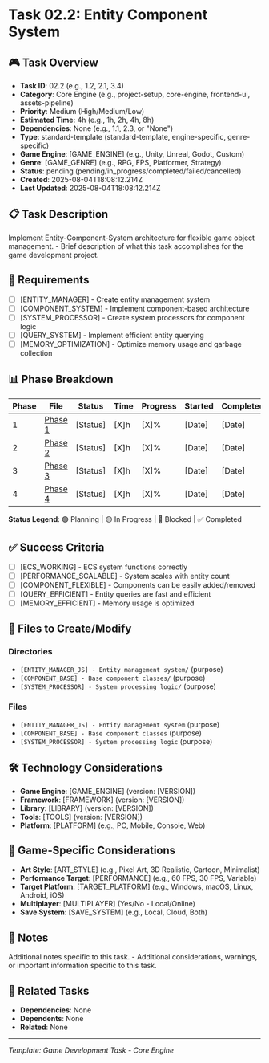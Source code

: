 # Task 02.2: Entity Component System

## 🎮 Task Overview
- **Task ID**: 02.2 (e.g., 1.2, 2.1, 3.4)
- **Category**: Core Engine (e.g., project-setup, core-engine, frontend-ui, assets-pipeline)
- **Priority**: Medium (High/Medium/Low)
- **Estimated Time**: 4h (e.g., 1h, 2h, 4h, 8h)
- **Dependencies**: None (e.g., 1.1, 2.3, or "None")
- **Type**: standard-template (standard-template, engine-specific, genre-specific)
- **Game Engine**: [GAME_ENGINE] (e.g., Unity, Unreal, Godot, Custom)
- **Genre**: [GAME_GENRE] (e.g., RPG, FPS, Platformer, Strategy)
- **Status**: pending (pending/in_progress/completed/failed/cancelled)
- **Created**: 2025-08-04T18:08:12.214Z
- **Last Updated**: 2025-08-04T18:08:12.214Z

## 📋 Task Description
Implement Entity-Component-System architecture for flexible game object management. - Brief description of what this task accomplishes for the game development project.

## 🎯 Requirements
- [ ] [ENTITY_MANAGER] - Create entity management system
- [ ] [COMPONENT_SYSTEM] - Implement component-based architecture
- [ ] [SYSTEM_PROCESSOR] - Create system processors for component logic
- [ ] [QUERY_SYSTEM] - Implement efficient entity querying
- [ ] [MEMORY_OPTIMIZATION] - Optimize memory usage and garbage collection

## 📊 Phase Breakdown
| Phase | File | Status | Time | Progress | Started | Completed |
|-------|------|--------|------|----------|---------|-----------|
| 1 | [Phase 1](./02-entity-component-system-phase-1.md) | [Status] | [X]h | [X]% | [Date] | [Date] |
| 2 | [Phase 2](./02-entity-component-system-phase-2.md) | [Status] | [X]h | [X]% | [Date] | [Date] |
| 3 | [Phase 3](./02-entity-component-system-phase-3.md) | [Status] | [X]h | [X]% | [Date] | [Date] |
| 4 | [Phase 4](./02-entity-component-system-phase-4.md) | [Status] | [X]h | [X]% | [Date] | [Date] |

**Status Legend**: 🟢 Planning | 🟡 In Progress | 🔴 Blocked | ✅ Completed

## ✅ Success Criteria
- [ ] [ECS_WORKING] - ECS system functions correctly
- [ ] [PERFORMANCE_SCALABLE] - System scales with entity count
- [ ] [COMPONENT_FLEXIBLE] - Components can be easily added/removed
- [ ] [QUERY_EFFICIENT] - Entity queries are fast and efficient
- [ ] [MEMORY_EFFICIENT] - Memory usage is optimized

## 📁 Files to Create/Modify
### Directories
- `[ENTITY_MANAGER_JS] - Entity management system/` (purpose)
- `[COMPONENT_BASE] - Base component classes/` (purpose)
- `[SYSTEM_PROCESSOR] - System processing logic/` (purpose)

### Files
- `[ENTITY_MANAGER_JS] - Entity management system` (purpose)
- `[COMPONENT_BASE] - Base component classes` (purpose)
- `[SYSTEM_PROCESSOR] - System processing logic` (purpose)

## 🛠️ Technology Considerations
- **Game Engine**: [GAME_ENGINE] (version: [VERSION])
- **Framework**: [FRAMEWORK] (version: [VERSION])
- **Library**: [LIBRARY] (version: [VERSION])
- **Tools**: [TOOLS] (version: [VERSION])
- **Platform**: [PLATFORM] (e.g., PC, Mobile, Console, Web)

## 🎨 Game-Specific Considerations
- **Art Style**: [ART_STYLE] (e.g., Pixel Art, 3D Realistic, Cartoon, Minimalist)
- **Performance Target**: [PERFORMANCE] (e.g., 60 FPS, 30 FPS, Variable)
- **Target Platform**: [TARGET_PLATFORM] (e.g., Windows, macOS, Linux, Android, iOS)
- **Multiplayer**: [MULTIPLAYER] (Yes/No - Local/Online)
- **Save System**: [SAVE_SYSTEM] (e.g., Local, Cloud, Both)

## 📝 Notes
Additional notes specific to this task. - Additional considerations, warnings, or important information specific to this task.

## 🔗 Related Tasks
- **Dependencies**: None
- **Dependents**: None
- **Related**: None

---
*Template: Game Development Task - Core Engine* 